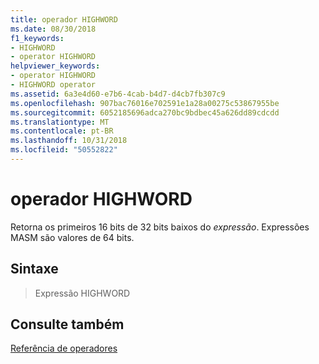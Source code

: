```yaml
---
title: operador HIGHWORD
ms.date: 08/30/2018
f1_keywords:
- HIGHWORD
- operator HIGHWORD
helpviewer_keywords:
- operator HIGHWORD
- HIGHWORD operator
ms.assetid: 6a3e4d60-e7b6-4cab-b4d7-d4cb7fb307c9
ms.openlocfilehash: 907bac76016e702591e1a28a00275c53867955be
ms.sourcegitcommit: 6052185696adca270bc9bdbec45a626dd89cdcdd
ms.translationtype: MT
ms.contentlocale: pt-BR
ms.lasthandoff: 10/31/2018
ms.locfileid: "50552822"
---
```

# <a name="operator-highword"></a>operador HIGHWORD

Retorna os primeiros 16 bits de 32 bits baixos do *expressão*. Expressões MASM são valores de 64 bits.

## <a name="syntax"></a>Sintaxe

> Expressão HIGHWORD

## <a name="see-also"></a>Consulte também

[Referência de operadores](../../assembler/masm/operators-reference.md)<br/>